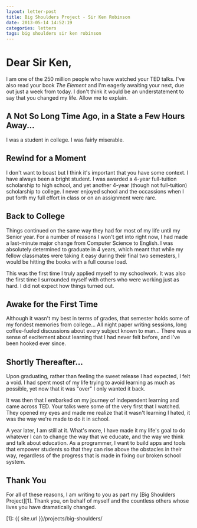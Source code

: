 ```yaml
---
layout: letter-post
title: Big Shoulders Project - Sir Ken Robinson
date: 2013-05-14 14:52:19
categories: letters
tags: big shoulders sir ken robinson
---
```


# Dear Sir Ken,

I am one of the 250 million people who have watched your TED talks. I've also read your book _The Element_ and I'm eagerly awaiting your next, due out just a week from today. I don't think it would be an understatement to say that you changed my life. Allow me to explain. 

## A Not So Long Time Ago, in a State a Few Hours Away...

I was a student in college. I was fairly miserable.

## Rewind for a Moment

I don't want to boast but I think it's important that you have some context. I have always been a bright student. I was awarded a 4-year full-tuition scholarship to high school, and yet another 4-year (though not full-tuition) scholarship to college. I never enjoyed school and the occassions when I put forth my full effort in class or on an assignment were rare. 

## Back to College

Things continued on the same way they had for most of my life until my Senior year. For a number of reasons I won't get into right now, I had made a last-minute major change from Computer Science to English. I was absolutely determined to graduate in 4 years, which meant that while my fellow classmates were taking it easy during their final two semesters, I would be hitting the books with a full course load. 

This was the first time I truly applied myself to my schoolwork. It was also the first time I surrounded myself with others who were working just as hard. I did not expect how things turned out. 

## Awake for the First Time

Although it wasn't my best in terms of grades, that semester holds some of my fondest memories from college... All night paper writing sessions, long coffee-fueled discussions about every subject known to man... There was a sense of excitement about learning that I had never felt before, and I've been hooked ever since. 

## Shortly Thereafter...

Upon graduating, rather than feeling the sweet release I had expected, I felt a void. I had spent most of my life trying to avoid learning as much as possible, yet now that it was "over" I only wanted it back. 

It was then that I embarked on my journey of independent learning and came across TED. Your talks were some of the very first that I watched. They opened my eyes and made me realize that it wasn't learning I hated, it was the way we're made to do it in school. 

A year later, I am still at it. What's more, I have made it my life's goal to do whatever I can to change the way that we educate, and the way we think and talk about education. As a programmer, I want to build apps and tools that empower students so that they can rise above the obstacles in their way, regardless of the progress that is made in fixing our broken school system.

## Thank You

For all of these reasons, I am writing to you as part my [Big Shoulders Project][1]. Thank you, on behalf of myself and the countless others whose lives you have dramatically changed. 

[1]: {{ site.url }}/projects/big-shoulders/
 
